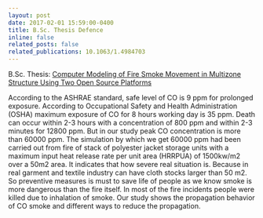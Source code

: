 ```yaml
---
layout: post
date: 2017-02-01 15:59:00-0400
title: B.Sc. Thesis Defence
inline: false
related_posts: false
related_publications: 10.1063/1.4984703
---
```


B.Sc. Thesis: <a href="https://www.researchgate.net/publication/339077863_Computer_Modeling_of_Fire_Smoke_Movement_in_Multizone_Structure_Using_Two_Open_Source_Platforms">Computer Modeling of Fire Smoke Movement in Multizone Structure Using Two Open Source Platforms</a> 


According to the ASHRAE standard, safe level of CO is 9 ppm for prolonged exposure. According to Occupational Safety and Health Administration (OSHA) maximum exposure of CO for 8 hours working day is 35 ppm. Death can occur within 2-3 hours with a concentration of 800 ppm and within 2-3 minutes for 12800 ppm. But in our study peak CO concentration is more than 60000 ppm. The simulation by which we get 60000 ppm had been carried out from fire of stack of polyester jacket storage units with a maximum input heat release rate per unit area (HRRPUA) of 1500kw/m2 over a 50m2 area. It indicates that how severe real situation is. Because in real garment and textile industry can have cloth stocks larger than 50 m2. So preventive measures is must to save life of people as we know smoke is more dangerous than the fire itself. In most of the fire incidents people were killed due to inhalation of smoke. Our study shows the propagation behavior of CO smoke and different ways to reduce the propagation.
